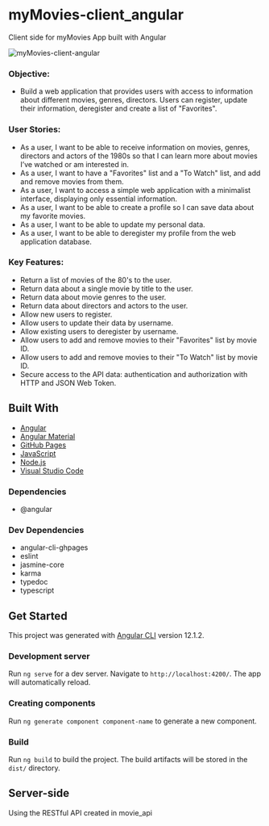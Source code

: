# myMovies-client_angular
Client side for myMovies App built with Angular

![myMovies-client-angular](./src/img/my-movies-angular.gif)

### Objective:
- Build a web application that provides users with access to information about different movies, genres, directors. Users can register, update their information, deregister and create a list of "Favorites".

### User Stories:
- As a user, I want to be able to receive information on movies, genres, directors and actors of the 1980s so that I can learn more about movies I’ve watched or am interested in.
- As a user, I want to have a "Favorites" list and a "To Watch" list, and add and remove movies from them.
- As a user, I want to access a simple web application with a minimalist interface, displaying only essential information.
- As a user, I want to be able to create a profile so I can save data about my favorite movies.
- As a user, I want to be able to update my personal data.
- As a user, I want to be able to deregister my profile from the web application database.

### Key Features:
- Return a list of movies of the 80's to the user.
- Return data about a single movie by title to the user.
- Return data about movie genres to the user.
- Return data about directors and actors to the user.
- Allow new users to register.
- Allow users to update their data by username.
- Allow existing users to deregister by username.
- Allow users to add and remove movies to their "Favorites" list by movie ID.
- Allow users to add and remove movies to their "To Watch" list by movie ID.
- Secure access to the API data: authentication and authorization with HTTP and JSON Web Token.

## Built With
- [Angular](https://angular.io/)
- [Angular Material](https://material.angular.io/)
- [GitHub Pages](https://pages.github.com/)
- [JavaScript](https://www.javascript.com/)
- [Node.js](https://nodejs.org/)
- [Visual Studio Code](https://code.visualstudio.com/)

### Dependencies
- @angular

### Dev Dependencies
- angular-cli-ghpages
- eslint
- jasmine-core
- karma
- typedoc
- typescript

## Get Started
This project was generated with [Angular CLI](https://github.com/angular/angular-cli) version 12.1.2.

### Development server
Run `ng serve` for a dev server. Navigate to `http://localhost:4200/`. The app will automatically reload.

### Creating components
Run `ng generate component component-name` to generate a new component.

### Build
Run `ng build` to build the project. The build artifacts will be stored in the `dist/` directory.

## Server-side
Using the RESTful API created in movie_api

